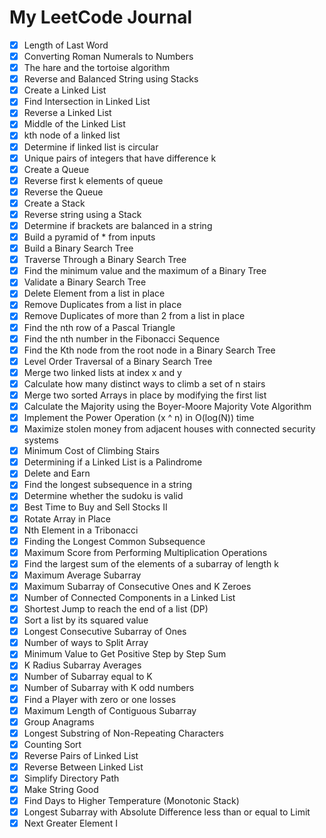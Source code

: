 # My LeetCode Journal

- [X] Length of Last Word
- [X] Converting Roman Numerals to Numbers
- [X] The hare and the tortoise algorithm
- [X] Reverse and Balanced String using Stacks
- [X] Create a Linked List
- [X] Find Intersection in Linked List
- [X] Reverse a Linked List
- [X] Middle of the Linked List
- [X] kth node of a linked list
- [X] Determine if linked list is circular
- [X] Unique pairs of integers that have difference k
- [X] Create a Queue
- [X] Reverse first k elements of queue
- [X] Reverse the Queue
- [X] Create a Stack
- [X] Reverse string using a Stack
- [X] Determine if brackets are balanced in a string
- [X] Build a pyramid of * from inputs
- [X] Build a Binary Search Tree
- [X] Traverse Through a Binary Search Tree
- [X] Find the minimum value and the maximum of a Binary Tree
- [X] Validate a Binary Search Tree
- [X] Delete Element from a list in place
- [X] Remove Duplicates from a list in place
- [X] Remove Duplicates of more than 2 from a list in place
- [X] Find the nth row of a Pascal Triangle
- [X] Find the nth number in the Fibonacci Sequence
- [X] Find the Kth node from the root node in a Binary Search Tree
- [X] Level Order Traversal of a Binary Search Tree
- [X] Merge two linked lists at index x and y
- [X] Calculate how many distinct ways to climb a set of n stairs
- [X] Merge two sorted Arrays in place by modifying the first list
- [X] Calculate the Majority using the Boyer-Moore Majority Vote Algorithm
- [X] Implement the Power Operation (x ^ n) in O(log(N)) time
- [X] Maximize stolen money from adjacent houses with connected security systems
- [X] Minimum Cost of Climbing Stairs
- [X] Determining if a Linked List is a Palindrome
- [X] Delete and Earn
- [X] Find the longest subsequence in a string
- [X] Determine whether the sudoku is valid
- [X] Best Time to Buy and Sell Stocks II
- [X] Rotate Array in Place
- [X] Nth Element in a Tribonacci
- [X] Finding the Longest Common Subsequence
- [X] Maximum Score from Performing Multiplication Operations
- [X] Find the largest sum of the elements of a subarray of length k
- [X] Maximum Average Subarray
- [X] Maximum Subarray of Consecutive Ones and K Zeroes
- [X] Number of Connected Components in a Linked List
- [X] Shortest Jump to reach the end of a list (DP)
- [X] Sort a list by its squared value
- [X] Longest Consecutive Subarray of Ones
- [X] Number of ways to Split Array
- [X] Minimum Value to Get Positive Step by Step Sum
- [X] K Radius Subarray Averages
- [X] Number of Subarray equal to K
- [X] Number of Subarray with K odd numbers
- [X] Find a Player with zero or one losses
- [X] Maximum Length of Contiguous Subarray
- [X] Group Anagrams
- [X] Longest Substring of Non-Repeating Characters
- [X] Counting Sort
- [X] Reverse Pairs of Linked List
- [X] Reverse Between Linked List
- [X] Simplify Directory Path
- [X] Make String Good
- [X] Find Days to Higher Temperature (Monotonic Stack)
- [X] Longest Subarray with Absolute Difference less than or equal to Limit
- [X] Next Greater Element I
